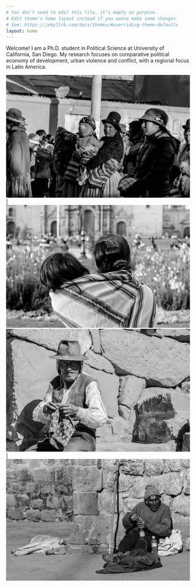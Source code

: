 ```yaml
---
# You don't need to edit this file, it's empty on purpose.
# Edit theme's home layout instead if you wanna make some changes
# See: https://jekyllrb.com/docs/themes/#overriding-theme-defaults
layout: home
---
```



Welcome! I am a Ph.D. student in Political Science at University of California, San Diego. My research focuses on comparative political economy of development, urban violence and conflict, with a regional focus in Latin America.


![foto](/files/foto1.jpg)  | ![foto2](/files/foto2.jpg)
![foto3](/files/foto3.jpg) | ![foto4](/files/foto4.jpg)
